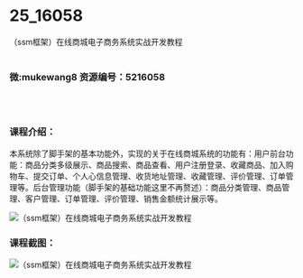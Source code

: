 # 25_16058
（ssm框架）在线商城电子商务系统实战开发教程
<br/></br>
<h3>微:mukewang8 资源编号：5216058</h3>
<br/></br>
<h3>课程介绍：</h3>
<p>本系统除了脚手架的基本功能外，实现的关于在线商城系统的功能有：用户前台功能：商品分类多级展示、商品搜索、商品查看、用户注册登录、收藏商品、加入购物车、提交订单、个人心信息管理、收货地址管理、收藏管理、评价管理、订单管理等。后台管理功能（脚手架的基础功能这里不再赘述）：商品分类管理、商品管理、客户管理、订单管理、评价管理、销售金额统计展示等。</p>
<p><img src="https://www.ko996.com/wp-content/uploads/img/2020/11/2-24-300x184.png" alt="（ssm框架）在线商城电子商务系统实战开发教程"></p>
<div class="info-desc">
<h3>课程截图：</h3>
<p><img src="https://www.ko996.com/wp-content/uploads/img/2020/11/1-24.png" alt="（ssm框架）在线商城电子商务系统实战开发教程"></p>


			
</div>
